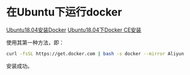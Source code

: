 # 在Ubuntu下运行docker

[Ubuntu18.04安装Docker](https://blog.csdn.net/u010889616/article/details/80170767)
[Ubuntu18.04下Docker CE安装](https://www.jianshu.com/p/07e405c01880)

使用其第一种方法，即：

```bash
curl -fsSL https://get.docker.com | bash -s docker --mirror Aliyun
```

安装成功。
